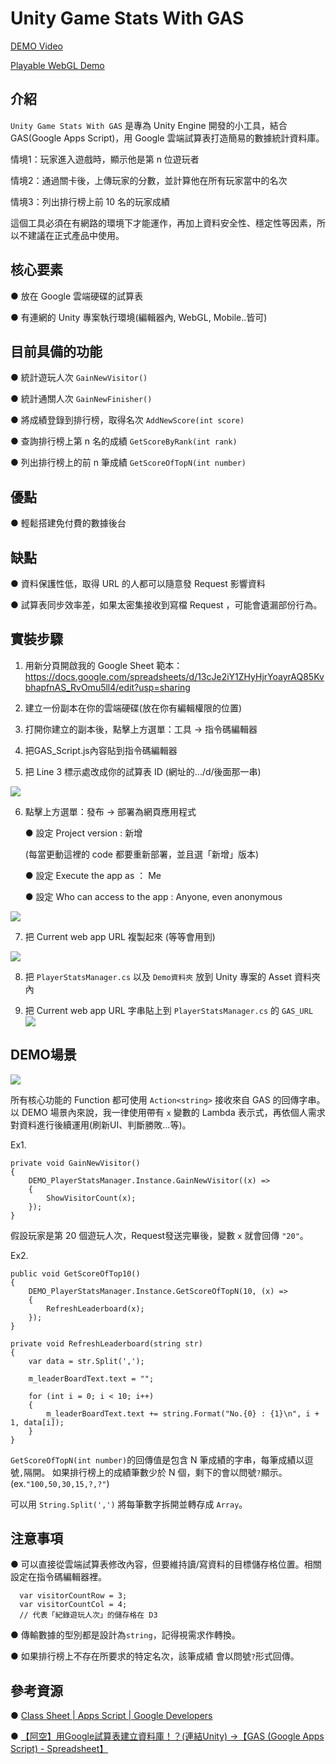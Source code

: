 # Unity Game Stats With GAS

[DEMO Video](https://youtu.be/Nl4VP78Qrmo)

[Playable WebGL Demo](https://feather-chung.itch.io/unity-game-stats-with-gas)

## 介紹
`Unity Game Stats With GAS` 是專為 Unity Engine 開發的小工具，結合 GAS(Google Apps Script)，用 Google 雲端試算表打造簡易的數據統計資料庫。

情境1：玩家進入遊戲時，顯示他是第 n 位遊玩者

情境2：通過關卡後，上傳玩家的分數，並計算他在所有玩家當中的名次

情境3：列出排行榜上前 10 名的玩家成績

這個工具必須在有網路的環境下才能運作，再加上資料安全性、穩定性等因素，所以不建議在正式產品中使用。

## 核心要素
● 放在 Google 雲端硬碟的試算表

● 有連網的 Unity 專案執行環境(編輯器內, WebGL, Mobile..皆可)

## 目前具備的功能
● 統計遊玩人次 `GainNewVisitor()`

● 統計通關人次 `GainNewFinisher()`

● 將成績登錄到排行榜，取得名次 `AddNewScore(int score)`

● 查詢排行榜上第 n 名的成績 `GetScoreByRank(int rank)`

● 列出排行榜上的前 n 筆成績 `GetScoreOfTopN(int number)`

## 優點
● 輕鬆搭建免付費的數據後台

## 缺點
● 資料保護性低，取得 URL 的人都可以隨意發 Request 影響資料

● 試算表同步效率差，如果太密集接收到寫檔 Request ，可能會遺漏部份行為。

## 實裝步驟
1. 用新分頁開啟我的 Google Sheet 範本：https://docs.google.com/spreadsheets/d/13cJe2iY1ZHyHjrYoayrAQ85KvbhapfnAS_RvOmu5ll4/edit?usp=sharing

2. 建立一份副本在你的雲端硬碟(放在你有編輯權限的位置)

3. 打開你建立的副本後，點擊上方選單：工具 -> 指令碼編輯器

4. 把GAS_Script.js內容貼到指令碼編輯器

5. 把 Line 3 標示處改成你的試算表 ID (網址的.../d/後面那一串)

![](https://i.imgur.com/RKSBYrc.png)

6. 點擊上方選單：發布 -> 部署為網頁應用程式

    ● 設定 Project version : 新增 

    (每當更動這裡的 code 都要重新部署，並且選「新增」版本)

    ● 設定 Execute the app as ： Me

    ● 設定 Who can access to the app : Anyone, even anonymous

![](https://i.imgur.com/4wXNF0T.png)


7. 把 Current web app URL 複製起來 (等等會用到)

![](https://i.imgur.com/g1dr1LI.png)

8. 把 `PlayerStatsManager.cs` 以及 `Demo資料夾` 放到 Unity 專案的 Asset 資料夾內

9. 把 Current web app URL 字串貼上到 `PlayerStatsManager.cs` 的 `GAS_URL`
![](https://i.imgur.com/4g2offe.png)

## DEMO場景
![](https://i.imgur.com/bW8cgNB.gif)


所有核心功能的 Function 都可使用 `Action<string>` 接收來自 GAS 的回傳字串。
以 DEMO 場景內來說，我一律使用帶有 `x` 變數的 Lambda 表示式，再依個人需求對資料進行後續運用(刷新UI、判斷勝敗...等)。

Ex1.
```
private void GainNewVisitor()
{
    DEMO_PlayerStatsManager.Instance.GainNewVisitor((x) =>
    {
        ShowVisitorCount(x);
    });
}
```
假設玩家是第 20 個遊玩人次，Request發送完畢後，變數 `x` 就會回傳 `"20"`。

Ex2.
```
public void GetScoreOfTop10()
{
    DEMO_PlayerStatsManager.Instance.GetScoreOfTopN(10, (x) =>
    {
        RefreshLeaderboard(x);
    });
}

private void RefreshLeaderboard(string str)
{
    var data = str.Split(',');

    m_leaderBoardText.text = "";

    for (int i = 0; i < 10; i++)
    {
        m_leaderBoardText.text += string.Format("No.{0} : {1}\n", i + 1, data[i]);
    }
}
```

`GetScoreOfTopN(int number)`的回傳值是包含 N 筆成績的字串，每筆成績以逗號`,`隔開。
如果排行榜上的成績筆數少於 N 個，剩下的會以問號`?`顯示。 
(ex.`"100,50,30,15,?,?"`)

可以用 `String.Split(',')` 將每筆數字拆開並轉存成 `Array`。

## 注意事項
● 可以直接從雲端試算表修改內容，但要維持讀/寫資料的目標儲存格位置。相關設定在指令碼編輯器裡。
```
  var visitorCountRow = 3;
  var visitorCountCol = 4;
  // 代表「紀錄遊玩人次」的儲存格在 D3
```
● 傳輸數據的型別都是設計為`string`，記得視需求作轉換。

● 如果排行榜上不存在所要求的特定名次，該筆成績    會以問號`?`形式回傳。

## 參考資源
● [Class Sheet | Apps Script | Google Developers](https://developers.google.com/apps-script/reference/spreadsheet/sheet)

● [【阿空】用Google試算表建立資料庫！？(連結Unity) →【GAS (Google Apps Script) - Spreadsheet】](https://youtu.be/SfRXsiuzbCI)

